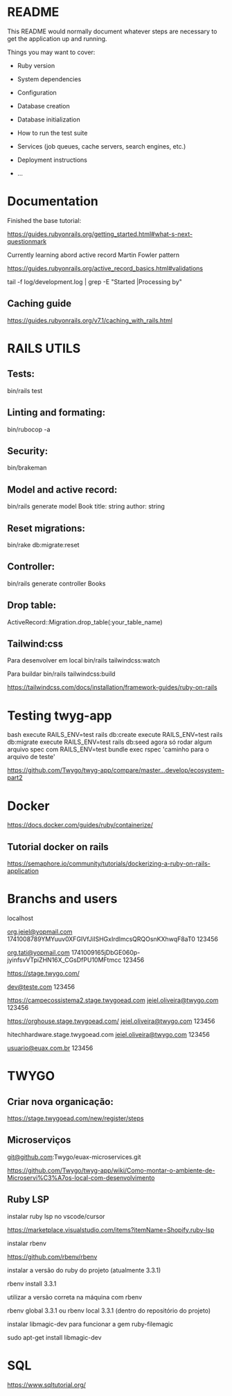 # README

This README would normally document whatever steps are necessary to get the
application up and running.

Things you may want to cover:

* Ruby version

* System dependencies

* Configuration

* Database creation

* Database initialization

* How to run the test suite

* Services (job queues, cache servers, search engines, etc.)

* Deployment instructions

* ...

# Documentation

Finished the base tutorial:

https://guides.rubyonrails.org/getting_started.html#what-s-next-questionmark

Currently learning abord active record Martin Fowler pattern

https://guides.rubyonrails.org/active_record_basics.html#validations

tail -f log/development.log | grep -E "Started |Processing by"

## Caching guide
https://guides.rubyonrails.org/v7.1/caching_with_rails.html

# RAILS UTILS

## Tests:
bin/rails test

## Linting and formating:
bin/rubocop -a

## Security:
bin/brakeman

## Model and active record:
bin/rails generate model Book title: string author: string

## Reset migrations:
bin/rake db:migrate:reset

## Controller:
bin/rails generate controller Books

## Drop table:
ActiveRecord::Migration.drop_table(:your_table_name)

## Tailwind:css

Para desenvolver em local
bin/rails tailwindcss:watch

Para buildar
bin/rails tailwindcss:build

https://tailwindcss.com/docs/installation/framework-guides/ruby-on-rails

# Testing twyg-app

bash execute RAILS_ENV=test rails db:create
execute RAILS_ENV=test rails db:migrate
execute RAILS_ENV=test rails db:seed
agora só rodar algum arquivo spec com RAILS_ENV=test bundle exec rspec 'caminho para o arquivo de teste'

https://github.com/Twygo/twyg-app/compare/master...develop/ecosystem-part2

# Docker

https://docs.docker.com/guides/ruby/containerize/

## Tutorial docker on rails

https://semaphore.io/community/tutorials/dockerizing-a-ruby-on-rails-application

# Branchs and users

localhost

org.jeiel@yopmail.com
1741008789YMYuuv0XFGIVfJiISHGxIrdlmcsQRQOsnKXhwqF8aT0
123456

org.tati@yopmail.com
1741009165jDbGE060p-jyinfsvVTpiZHN16X_CGsDfPU10MFtmcc
123456

https://stage.twygo.com/

dev@teste.com
123456

https://campecossistema2.stage.twygoead.com
jeiel.oliveira@twygo.com
123456

https://orghouse.stage.twygoead.com/
jeiel.oliveira@twygo.com
123456

hitechhardware.stage.twygoead.com
jeiel.oliveira@twygo.com
123456

usuario@euax.com.br
123456

# TWYGO

## Criar nova organicação:

https://stage.twygoead.com/new/register/steps

## Microserviços

git@github.com:Twygo/euax-microservices.git

https://github.com/Twygo/twyg-app/wiki/Como-montar-o-ambiente-de-Microservi%C3%A7os-local-com-desenvolvimento

## Ruby LSP

instalar ruby lsp no vscode/cursor

https://marketplace.visualstudio.com/items?itemName=Shopify.ruby-lsp

instalar rbenv

https://github.com/rbenv/rbenv

instalar a versão do ruby do projeto (atualmente 3.3.1)

rbenv install 3.3.1

utilizar a versão correta na máquina com rbenv

rbenv global 3.3.1 ou rbenv local 3.3.1 (dentro do repositório do projeto)

instalar libmagic-dev para funcionar a gem ruby-filemagic

sudo apt-get install libmagic-dev

# SQL

https://www.sqltutorial.org/